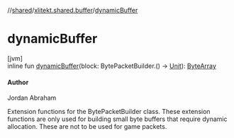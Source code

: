 //[shared](../../index.md)/[xlitekt.shared.buffer](index.md)/[dynamicBuffer](dynamic-buffer.md)

# dynamicBuffer

[jvm]\
inline fun [dynamicBuffer](dynamic-buffer.md)(block: BytePacketBuilder.() -&gt; [Unit](https://kotlinlang.org/api/latest/jvm/stdlib/kotlin/-unit/index.html)): [ByteArray](https://kotlinlang.org/api/latest/jvm/stdlib/kotlin/-byte-array/index.html)

#### Author

Jordan Abraham

Extension functions for the BytePacketBuilder class. These extension functions are only used for building small byte buffers that require dynamic allocation. These are not to be used for game packets.

